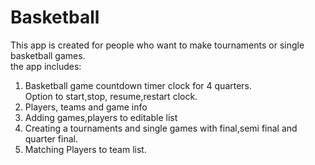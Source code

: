 # Basketball
This app is created for people who want to make tournaments or single basketball games.<br />
the app includes:
1. Basketball  game countdown timer clock for 4 quarters.<br />
Option to start,stop, resume,restart clock.
2. Players, teams and game info
3. Adding games,players to editable list
4. Creating a tournaments and single games with final,semi final and quarter final.
5. Matching Players to team list.








